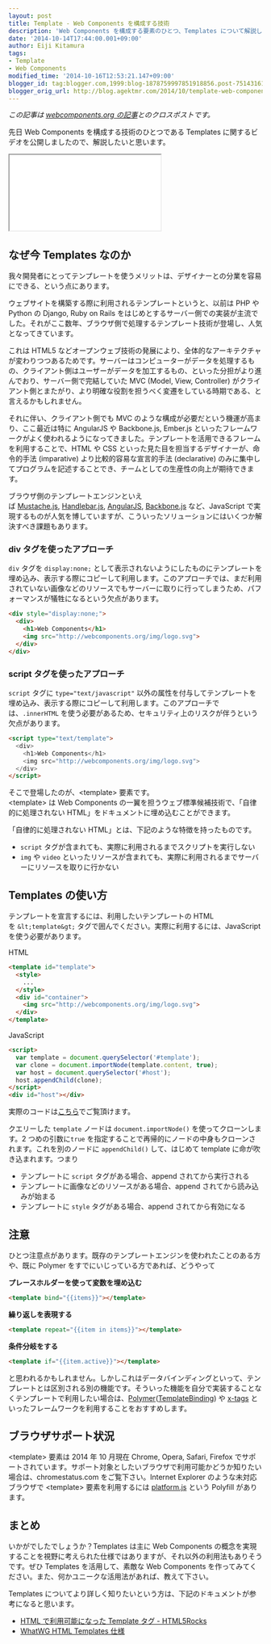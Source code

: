 ```yaml
---
layout: post
title: Template - Web Components を構成する技術
description: 'Web Components を構成する要素のひとつ、Templates について解説します。'
date: '2014-10-14T17:44:00.001+09:00'
author: Eiji Kitamura
tags:
- Template
- Web Components
modified_time: '2014-10-16T12:53:21.147+09:00'
blogger_id: tag:blogger.com,1999:blog-1878759997851918856.post-7514316136270000024
blogger_orig_url: http://blog.agektmr.com/2014/10/template-web-components.html
---
```


*この記事は [webcomponents.org の記事](http://webcomponents.org/articles/introduction-to-template-element/)とのクロスポストです。*

先日 Web Components を構成する技術のひとつである Templates に関するビデオを公開しましたので、解説したいと思います。

<!-- excerpt -->

<div class="video-wrap">
  <iframe src="//www.youtube.com/embed/qC5xK6H0GlQ"></iframe>
</div>

## なぜ今 Templates なのか
我々開発者にとってテンプレートを使うメリットは、デザイナーとの分業を容易にできる、という点にあります。

ウェブサイトを構築する際に利用されるテンプレートというと、以前は PHP や Python の Django, Ruby on Rails をはじめとするサーバー側での実装が主流でした。それがここ数年、ブラウザ側で処理するテンプレート技術が登場し、人気となってきています。

これは HTML5 などオープンウェブ技術の発展により、全体的なアーキテクチャが変わりつつあるためです。サーバーはコンピューターがデータを処理するもの、クライアント側はユーザーがデータを加工するもの、といった分担がより進んでおり、サーバー側で完結していた MVC (Model, View, Controller) がクライアント側とまたがり、より明確な役割を担うべく変遷をしている時期である、と言えるかもしれません。

それに伴い、クライアント側でも MVC のような構成が必要だという機運が高まり、ここ最近は特に AngularJS や Backbone.js, Ember.js といったフレームワークがよく使われるようになってきました。テンプレートを活用できるフレームを利用することで、HTML や CSS といった見た目を担当するデザイナーが、命令的手法 (imparative) より比較的容易な宣言的手法 (declarative) のみに集中してプログラムを記述することでき、チームとしての生産性の向上が期待できます。

ブラウザ側のテンプレートエンジンといえば [Mustache.js](http://mustache.github.io/), [Handlebar.js](http://handlebarsjs.com/), [AngularJS](https://angularjs.org/), [Backbone.js](http://backbonejs.org/) など、JavaScript で実現するものが人気を博していますが、こういったソリューションにはいくつか解決すべき課題もあります。

### div タグを使ったアプローチ
`div` タグを `display:none;` として表示されないようにしたものにテンプレートを埋め込み、表示する際にコピーして利用します。このアプローチでは、まだ利用されていない画像などのリソースでもサーバーに取りに行ってしまうため、パフォーマンスが犠牲になるという欠点があります。

```html
<div style="display:none;">
  <div>
    <h1>Web Components</h1>
    <img src="http://webcomponents.org/img/logo.svg">
  </div>
</div>
```

### script タグを使ったアプローチ
`script` タグに `type="text/javascript"` 以外の属性を付与してテンプレートを埋め込み、表示する際にコピーして利用します。このアプローチでは、`.innerHTML` を使う必要があるため、セキュリティ上のリスクが伴うという欠点があります。

```html
<script type="text/template">
  <div>
    <h1>Web Components</h1>
    <img src="http://webcomponents.org/img/logo.svg">
  </div>
</script>
```

そこで登場したのが、&lt;template&gt; 要素です。   
&lt;template&gt; は Web Components の一翼を担うウェブ標準候補技術で、「自律的に処理されない HTML」をドキュメントに埋め込むことができます。

「自律的に処理されない HTML」とは、下記のような特徴を持ったものです。

* `script` タグが含まれても、実際に利用されるまでスクリプトを実行しない
* `img` や `video` といったリソースが含まれても、実際に利用されるまでサーバーにリソースを取りに行かない

## Templates の使い方
テンプレートを宣言するには、利用したいテンプレートの HTML を `&lt;template&gt;` タグで囲んでください。実際に利用するには、JavaScript を使う必要があります。

HTML

```html
<template id="template">
  <style>
    ...
  </style>
  <div id="container">
    <img src="http://webcomponents.org/img/logo.svg">
  </div>
</template>
```

JavaScript

```html
<script>
  var template = document.querySelector('#template');
  var clone = document.importNode(template.content, true);
  var host = document.querySelector('#host');
  host.appendChild(clone);
</script>
<div id="host"></div>
```

実際のコードは[こちら](http://jsbin.com/qaxiw/6/edit)でご覧頂けます。

クエリーした `template` ノードは `document.importNode()` を使ってクローンします。2 つめの引数に`true` を指定することで再帰的にノードの中身もクローンされます。これを別のノードに `appendChild()` して、はじめて template に命が吹き込まれます。つまり

* テンプレートに `script` タグがある場合、append されてから実行される
* テンプレートに画像などのリソースがある場合、append されてから読み込みが始まる
* テンプレートに `style` タグがある場合、append されてから有効になる

## 注意
ひとつ注意点があります。既存のテンプレートエンジンを使われたことのある方や、既に Polymer をすでにいじっている方であれば、どうやって

**プレースホルダーを使って変数を埋め込む**

```html
<template bind="{{items}}"></template>
```

**繰り返しを表現する**

```html
<template repeat="{{item in items}}"></template>
```

**条件分岐をする**

```html
<template if="{{item.active}}"></template>
```

と思われるかもしれません。しかしこれはデータバインディングといって、テンプレートとは区別される別の機能です。そういった機能を自分で実装することなくテンプレートで利用したい場合は、[Polymer](http://www.polymer-project.org/)([TemplateBinding](https://github.com/Polymer/TemplateBinding)) や [x-tags](http://www.x-tags.org/) といったフレームワークを利用することをおすすめします。

## ブラウザサポート状況
&lt;template&gt; 要素は 2014 年 10 月現在 Chrome, Opera, Safari, Firefox でサポートされています。サポート対象としたいブラウザで利用可能かどうか知りたい場合は、chromestatus.com をご覧下さい。Internet Explorer のような未対応ブラウザで &lt;template&gt; 要素を利用するには [platform.js](https://github.com/polymer/platform) という Polyfill があります。

## まとめ
いかがでしたでしょうか？Templates は主に Web Components の概念を実現することを視野に考えられた仕様ではありますが、それ以外の利用法もありそうです。ぜひ Templates を活用して、素敵な Web Components を作ってみてください。また、何かユニークな活用法があれば、教えて下さい。

Templates についてより詳しく知りたいという方は、下記のドキュメントが参考になると思います。

* [HTML で利用可能になった Template タグ - HTML5Rocks](http://goo.gl/JEIWir)
* [WhatWG HTML Templates 仕様](http://www.whatwg.org/specs/web-apps/current-work/multipage/scripting-1.html#the-template-element)
